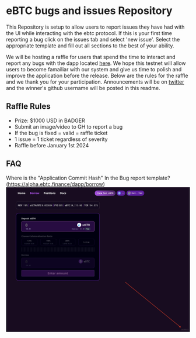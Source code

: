 # eBTC bugs and issues Repository

This Repository is setup to allow users to report issues they have had with the UI while interacting with the ebtc protocol. If this is your first time reporting a bug click on the issues tab and select 'new issue'. Select the appropriate template and fill out all sections to the best of your ability. 

We will be hosting a raffle for users that spend the time to interact and report any bugs with the dapp located [here](https://alpha.ebtc.finance). We hope this testnet will allow users to become famailiar with our system and give us time to polish and improve the application before the release. Below are the rules for the raffle and we thank you for your participation. Announcements will be on [twitter](https://twitter.com/ebtcprotocol) and the winner's github username will be posted in this readme.

## Raffle Rules

- Prize: $1000 USD in BADGER
- Submit an image/video to GH to report a bug
- If the bug is fixed = valid = raffle ticket
- 1 issue = 1 ticket regardless of severity
- Raffle before January 1st 2024

## FAQ

Where is the "Application Commit Hash" In the Bug report template? (https://alpha.ebtc.finance/dapp/borrow)
![Commit Hash location in bottom right of the screen.](<ApplicationCommitHash.jpg>)
